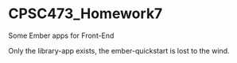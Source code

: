 # CPSC473_Homework7
Some Ember apps for Front-End

Only the library-app exists, the ember-quickstart is lost to the wind.
